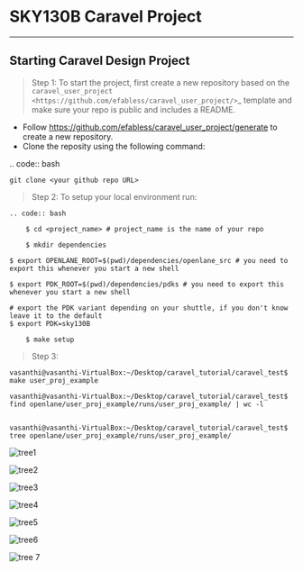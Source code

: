 # SKY130B Caravel Project

---------------------
Starting Caravel Design Project
---------------------

> Step 1: To start the project, first create a new repository based on the `caravel_user_project <https://github.com/efabless/caravel_user_project/>`_ template and make sure your repo is public and includes a README.

   *   Follow https://github.com/efabless/caravel_user_project/generate to create a new repository.
   *   Clone the reposity using the following command:
   
   .. code:: bash
    
	git clone <your github repo URL>
	
> Step 2: To setup your local environment run:

    .. code:: bash
    
    	$ cd <project_name> # project_name is the name of your repo
	
    	$ mkdir dependencies
	
	$ export OPENLANE_ROOT=$(pwd)/dependencies/openlane_src # you need to export this whenever you start a new shell
	
	$ export PDK_ROOT=$(pwd)/dependencies/pdks # you need to export this whenever you start a new shell

	# export the PDK variant depending on your shuttle, if you don't know leave it to the default
	$ export PDK=sky130B

        $ make setup

> Step 3: 

```
vasanthi@vasanthi-VirtualBox:~/Desktop/caravel_tutorial/caravel_test$ make user_proj_example

vasanthi@vasanthi-VirtualBox:~/Desktop/caravel_tutorial/caravel_test$ find openlane/user_proj_example/runs/user_proj_example/ | wc -l

```

```

vasanthi@vasanthi-VirtualBox:~/Desktop/caravel_tutorial/caravel_test$ tree openlane/user_proj_example/runs/user_proj_example/

```    
![tree1](https://user-images.githubusercontent.com/67214592/189863177-ad0e3787-1605-448c-9cb8-5dab0a974f45.PNG)

![tree2](https://user-images.githubusercontent.com/67214592/189863213-f06ff429-98c2-4231-8fae-a674935fd207.PNG)

![tree3](https://user-images.githubusercontent.com/67214592/189863266-5ac6bbf1-b4a2-46df-84a3-1fe1fcc296e9.PNG)

![tree4](https://user-images.githubusercontent.com/67214592/189863325-5d409685-a568-47f3-84bd-cd0b7684ace7.PNG)

![tree5](https://user-images.githubusercontent.com/67214592/189863356-3551e573-9332-4158-a6ce-5be576dd0b2c.PNG)

![tree6](https://user-images.githubusercontent.com/67214592/189863381-9c45667d-3319-4d1b-9608-e46a037d3a97.PNG)

![tree 7](https://user-images.githubusercontent.com/67214592/189863135-639dc4f3-2e3d-41a6-ae9d-39da8f21b09c.PNG)



